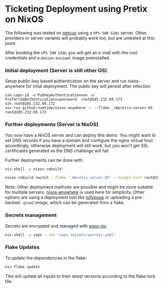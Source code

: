 # Ticketing Deployment using Pretix on NixOS

The following was tested on [netcup](https://netcup.de) using a `VPS 500 G10s`
server. Other providers or server variants will probably work too, but are
untested at this point.

After booking the `VPS 500 G10s` you will get an e-mail with the root
credentials and a `debian-minimal` image preinstalled. 

### Initial deployment (Server is still other OS)

Setup public-key based authentication on the server and run nixos-anywhere for
intial deployment. The public key will persist after infection.

```
ssh-copy-id -o PubkeyAuthentication=no -o PreferredAuthentications=password  root@185.232.69.172
ssh root@185.232.69.172
nix run github:numtide/nixos-anywhere -- --flake .\#pretix-server-01 root@185.232.69.172
```

### Further deployments (Server is NixOS)

You now have a NixOS server and can deploy this demo. You might want to set DNS
records if you have a domain and configure the nginx virtual host accordingly,
otherwise deployment will still work, but you won't get SSL certificates
generated as the DNS challenge will fail.

Further deployments can be done with:

```sh
nix-shell -p nixos-rebuild 

nixos-rebuild switch --flake '.#pretix-server-01' --target-host root@185.232.69.172  --build-host root@185.232.69.172 
```

Note: Other deployment methods are possible and might be more suitable for
multiple servers.
[nixos-anywhere](https://github.com/nix-community/nixos-anywhere) is used here
for simplicity. Other options are using a deployment tool like
[lollypops](https://github.com/pinpox/lollypops) or uploading a pre-backed
`.qcow2` image, which can be generated from a flake.

### Secrets management

Secrets are encrypted and managed with [sops-nix](https://github.com/Mic92/sops-nix)

```sh
nix-shell -p sops --run "sops secrets/secrets.yaml"
```

### Flake Updates

To update the dependencies in the flake:

```sh
nix flake update
```

This will update all inputs to their latest versions according to the flake.lock file.